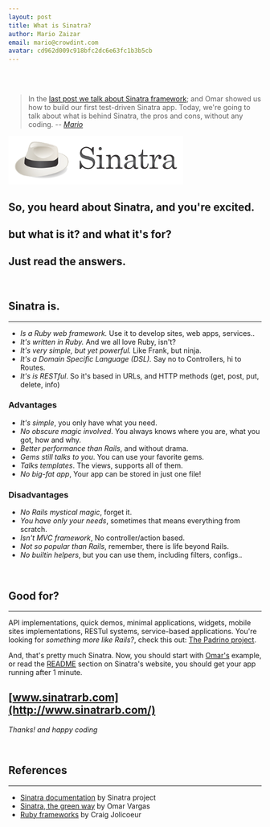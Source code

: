 ```yaml
---
layout: post
title: What is Sinatra?
author: Mario Zaizar
email: mario@crowdint.com
avatar: cd962d009c918bfc2dc6e63fc1b3b5cb
---
```


<br>
<br>

> In the [last post we talk about Sinatra framework][1]; and Omar showed us how to build our first test-driven Sinatra app. 
> Today, we're going to talk about what is behind Sinatra, the pros and cons, without any coding.
> -- <cite>[Mario][2]</cite>

![Sinatra](/images/what_is_sinatra/sinatra.png)
## So, you heard about Sinatra, and you're excited.
## but what is it? and what it's for?
## Just read the answers.

&nbsp;

## Sinatra is.
----
- *Is a Ruby web framework.* Use it to develop sites, web apps, services..
- *It's written in Ruby.* And we all love Ruby, isn't?
- *It's very simple, but yet powerful.* Like Frank, but ninja. 
- *It's a Domain Specific Language (DSL).* Say no to Controllers, hi to Routes.
- *It's is RESTful*. So it's based in URLs, and HTTP methods (get, post, put, delete, info) 

### Advantages

- *It's simple*, you only have what you need.
- *No obscure magic involved*. You always knows where you are, what you got, how and why.
- *Better performance than Rails*, and without drama.
- *Gems still talks to you*. You can use your favorite gems. 
- *Talks templates*. The views, supports all of them.
- *No big-fat app*, Your app can be stored in just one file!

### Disadvantages

- *No Rails mystical magic*, forget it.
- *You have only your needs*, sometimes that means everything from scratch.
- *Isn't MVC framework*, No controller/action based.
- *Not so popular than Rails*, remember, there is life beyond Rails.
- *No builtin helpers*, but you can use them, including filters, configs..

&nbsp;

## Good for? 
----
API implementations, quick demos, minimal applications, widgets, mobile sites implementations, RESTul systems, service-based applications. 
You're  looking for *something more like Rails?*, check this out: [The Padrino project](http://www.padrinorb.com/).

And, that's pretty much Sinatra. Now, you should start with [Omar's][1] example, or read the [README](http://www.sinatrarb.com/intro.html) section on Sinatra's website, you should get your app running after 1 minute.

## [www.sinatrarb.com](http://www.sinatrarb.com/)

*Thanks! and happy coding*

&nbsp;

## References
----
- [Sinatra documentation](http://www.sinatrarb.com/documentation) by Sinatra project
- [Sinatra, the green way][1] by Omar Vargas
- [Ruby frameworks](http://www.slideshare.net/cpjolicoeur/sinatra-ruby-framework-presentation) by Craig Jolicoeur

[1]:http://blog.crowdint.com/2011/03/14/Sinatra-the-green-way.html
[2]:http://twitter.com/mariozaizar
